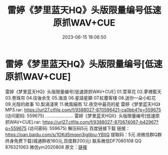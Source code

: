 ﻿---
title: 雷婷《梦里蓝天HQ》头版限量编号低速原抓WAV+CUE
date: 2023-06-15 18:06:50
categories: 新碟专辑、稀有等精品
tags: 华语中文
---
# 雷婷《梦里蓝天HQ》头版限量编号[低速原抓WAV+CUE]

雷婷《梦里蓝天HQ》头版限量编号[低速原抓WAV+CUE]
01.萱草花
02.夢裡藍天
03.卷珠帘
04.往後余生
05.海浪
06.星語星願
07.紅塵客棧
08.送你一朵小紅花
09.光陰的故事
10.梨渦淺笑
11.微風細雨
12.夜空中最亮的星
雷婷《梦里蓝天HQ》MP3.rar: https://url27.ctfile.com/f/9388027-870596421-ca0bb4?p=559675
(访问密码: 559675)
......................
雷婷《梦里蓝天HQII》头版限量编号[低速原抓WAV+CUE].rar:
https://url27.ctfile.com/f/9388027-870674067-b42967?p=559675
(访问密码: 559675)
解压码5元
百度链接下载
链接：https://pan.baidu.com/s/1OKdSmopn3igljbiu-YBIlQ
提取码：5元
进微信群Q群终身免费下载(城通群收160元,百度群200元)
联系微信DF7080108 QQ 876321063
微信ym2020808
原文：[链接](https://blog.sina.com.cn/s/blog_1647c7e76010312cm.html)